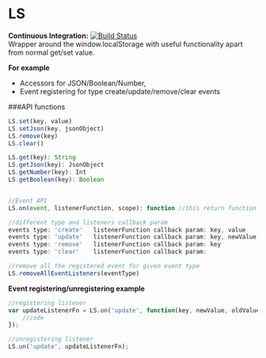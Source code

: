 LS
==


**Continuous Integration:** [![Build Status](https://travis-ci.org/neerajnandwana/LS.svg?branch=master)](https://travis-ci.org/neerajnandwana/LS) <br/>
Wrapper around the window.localStorage with useful functionality apart from normal get/set value. <br>

**For example**

* Accessors for JSON/Boolean/Number,
* Event registering for type create/update/remove/clear events



###API functions
```javascript
LS.set(key, value)
LS.setJson(key, jsonObject)
LS.remove(key)
LS.clear()

LS.get(key): String
LS.getJson(key): JsonObject
LS.getNumber(key): Int
LS.getBoolean(key): Boolean


//Event API
LS.on(event, listenerFunction, scope): function //this return function can be used for unregistering from event

//different type and listeners callback param
events type: 'create'	listenerFunction callback param: key, value
events type: 'update'	listenerFunction callback param: key, newValue, oldValue
events type: 'remove'	listenerFunction callback param: key
events type: 'clear'	listenerFunction callback param:

//remove all the registered event for given event type
LS.removeAllEventListeners(eventType) 
```

**Event registering/unregistering example**

```javascript
//registering listener
var updateListenerFn = LS.on('update', function(key, newValue, oldValue){
	//code	
});

//unregistering listener
LS.un('update', updateListenerFn);
```

